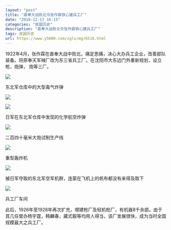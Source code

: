 ```yaml
---
layout: "post"
title: "直奉大战败北令张作霖铁心建兵工厂"
date: "2018-12-17 16:15"
categories: "民国历史"
description: "直奉大战败北令张作霖铁心建兵工厂"
tags: 民国历史
url: https://www.y5000.com/zgls/mg/6516.html
---
```






1922年4月，张作霖在直奉大战中败北，痛定思痛，决心大办兵工企业，改善部队装备。将原奉天军械厂改为东三省兵工厂。在沈阳市大东边门外重新规划，设立枪，炮弹，
炮等三厂。

![](https://img.y5000.com/uploads/allimg/161205/8-16120515052B31.jpg)

东北军仓库中的大型毒气炸弹

![](https://img.y5000.com/uploads/allimg/161205/8-16120515053E44.jpg)

![](https://img.y5000.com/uploads/allimg/161205/8-161205150545142.jpg)

日军在东北军仓库中发现的化学航空炸弹

![](https://img.y5000.com/uploads/allimg/161205/8-16120515055NE.jpg)

二百四十毫米大炮试制生产线

![](https://img.y5000.com/uploads/allimg/161205/8-161205150604548.jpg)

重型轰炸机

![](https://img.y5000.com/uploads/allimg/161205/8-1612051506111X.jpg)

被日军夺取的东北军空军机群，连蒙在飞机上的帆布都没有来得及取下

![](https://img.y5000.com/uploads/allimg/161205/8-16120515061b45.jpg)

兵工厂车间

此后，1926年至1928年再次扩充，增建枪厂及轻机枪厂，有机器8千余部。由于其几任督办杨宇霆，韩麟春，藏式毅等均用人得当，该厂发展很快，成为当时全国规模最大之兵工厂。
